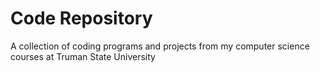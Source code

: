 # Code Repository
 A collection of coding programs and projects from my computer science courses at Truman State University
